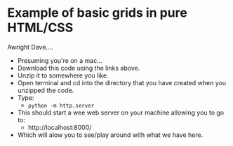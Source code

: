 # Example of basic grids in pure HTML/CSS


Awright Dave....

* Presuming you're on a mac...
* Download this code using the links above.
* Unzip it to somewhere you like.
* Open terminal and cd into the directory that you have created when you unzipped the code.
* Type:
  * `python -m http.server`
* This should start a wee web server on your machine allowing you to go to:
  * http://localhost:8000/
* Which will alow you to see/play around with what we have here.
